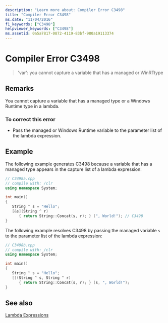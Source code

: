 ```yaml
---
description: "Learn more about: Compiler Error C3498"
title: "Compiler Error C3498"
ms.date: "11/04/2016"
f1_keywords: ["C3498"]
helpviewer_keywords: ["C3498"]
ms.assetid: 0a5a7817-0872-4119-83bf-980a19113374
---
```

# Compiler Error C3498

> 'var': you cannot capture a variable that has a managed or WinRTtype

## Remarks

You cannot capture a variable that has a managed type or a Windows Runtime type in a lambda.

### To correct this error

- Pass the managed or Windows Runtime variable to the parameter list of the lambda expression.

## Example

The following example generates C3498 because a variable that has a managed type appears in the capture list of a lambda expression:

```cpp
// C3498a.cpp
// compile with: /clr
using namespace System;

int main()
{
   String ^ s = "Hello";
   [&s](String ^ r)
      { return String::Concat(s, r); } (", World!"); // C3498
}
```

The following example resolves C3498 by passing the managed variable `s` to the parameter list of the lambda expression:

```cpp
// C3498b.cpp
// compile with: /clr
using namespace System;

int main()
{
   String ^ s = "Hello";
   [](String ^ s, String ^ r)
      { return String::Concat(s, r); } (s, ", World!");
}
```

## See also

[Lambda Expressions](../../cpp/lambda-expressions-in-cpp.md)
